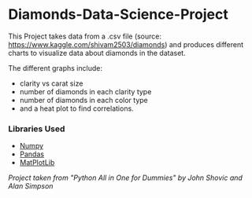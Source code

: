 # Diamonds-Data-Science-Project

This Project takes data from a .csv file (source: https://www.kaggle.com/shivam2503/diamonds) and 
produces different charts to visualize data about diamonds in the dataset.

The different graphs include:

- clarity vs carat size 
- number of diamonds in each clarity type
- number of diamonds in each color type 
- and a heat plot to find correlations.

### Libraries Used

* [Numpy](https://numpy.org/)
* [Pandas](https://pandas.pydata.org/)
* [MatPlotLib](https://matplotlib.org/)


*Project taken from "Python All in One for Dummies" by John Shovic and Alan Simpson*
